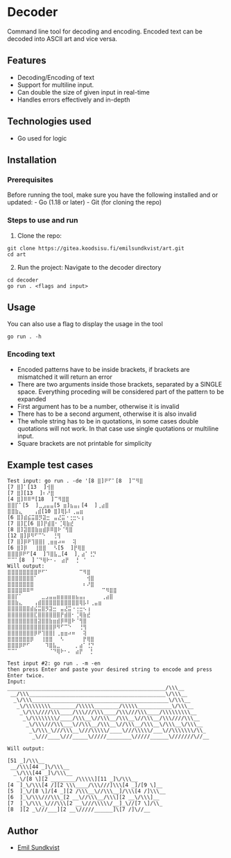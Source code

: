 # Decoder

Command line tool for decoding and encoding. Encoded text can be decoded into ASCII art and vice versa.

## Features

- Decoding/Encoding of text
- Support for multiline input.
- Can double the size of given input in real-time
- Handles errors effectively and in-depth

## Technologies used

- Go used for logic

## Installation

### Prerequisites

Before running the tool, make sure you have the following installed and or updated:
    - Go (1.18 or later)
    - Git (for cloning the repo)

### Steps to use and run

1. Clone the repo:
````
git clone https://gitea.koodsisu.fi/emilsundkvist/art.git
cd art
````
2. Run the project: Navigate to the decoder directory
````
cd decoder
go run . <flags and input>
````

## Usage

You can also use a flag to display the usage in the tool
````
go run . -h
````

### Encoding text
- Encoded patterns have to be inside brackets, if brackets are mismatched it will return an error
- There are two arguments inside those brackets, separated by a SINGLE space. Everything proceding will be considered part of the pattern to be expanded
- First argument has to be a number, otherwise it is invalid
- There has to be a second argument, otherwise it is also invalid
- The whole string has to be in quotations, in some cases double quotations will not work.
In that case use single quotations or multiline input.
- Square brackets are not printable for simplicity

## Example test cases
````
Test input: go run . -de '[8 ⣿]⠟⠋⠁[8 ⠀]⠉⠻⣿
[7 ⣿]⠁[13 ⠀]⢺⣿
[7 ⣿][13 ⠀]⠆⠜⣿
[4 ⣿]⠿⠿⠛[18 ⠀]⠉⠻⣿⣿
⣿⣿⡏⠁[5 ⠀]⣀⣠⣤⣤[5 ⣶]⣦⣤⡄[4 ⠀]⢀⣴⣿
⣿⣿⣷⣄⠀⠀⠀⢠⣾[10 ⣿]⢿⡧⠇⢀⣤⣶
[6 ⣿]⣾⣮⣭⣿⡻⣽⣒⠀⣤⣜⣭⠐⢐⣒⠢⢰
[7 ⣿]⣏[6 ⣿]⡟⣾⣿⠂⢈⢿⣷⣞
[8 ⣿]⣽⣿⣿⣷⣶⣾⡿⠿⣿⠗⠈⢻⣿
[12 ⣿]⡿⠻⠋⠉⠑⠀⠀⢘⢻
[7 ⣿]⡿⠟⢹⣿⣿⡇⢀⣶⣶⠴⠶⠀⠀⢽
[6 ⣿]⡿⠀⠀⢸⣿⣿⠀⠀⠣[5 ⠀]⡟⢿⣿
⣿⣿⣿⡿⠟⠋[4 ⠀]⠹⣿⣧⣀[4 ⠀]⡀⣴⠁⢘⡙
⠉⠉⠁[8 ⠀]⠈⠙⢿⠗⠂⠄⠀⣴⡟⠀⠀⡃ '
Will output: 
⣿⣿⣿⣿⣿⣿⣿⣿⠟⠋⠁⠀⠀⠀⠀⠀⠀⠀⠀⠉⠻⣿
⣿⣿⣿⣿⣿⣿⣿⠁⠀⠀⠀⠀⠀⠀⠀⠀⠀⠀⠀⠀⠀⢺⣿
⣿⣿⣿⣿⣿⣿⣿⠀⠀⠀⠀⠀⠀⠀⠀⠀⠀⠀⠀⠀⠆⠜⣿
⣿⣿⣿⣿⠿⠿⠛⠀⠀⠀⠀⠀⠀⠀⠀⠀⠀⠀⠀⠀⠀⠀⠀⠀⠀⠉⠻⣿⣿
⣿⣿⡏⠁⠀⠀⠀⠀⠀⣀⣠⣤⣤⣶⣶⣶⣶⣶⣦⣤⡄⠀⠀⠀⠀⢀⣴⣿
⣿⣿⣷⣄⠀⠀⠀⢠⣾⣿⣿⣿⣿⣿⣿⣿⣿⣿⣿⢿⡧⠇⢀⣤⣶
⣿⣿⣿⣿⣿⣿⣾⣮⣭⣿⡻⣽⣒⠀⣤⣜⣭⠐⢐⣒⠢⢰
⣿⣿⣿⣿⣿⣿⣿⣏⣿⣿⣿⣿⣿⣿⡟⣾⣿⠂⢈⢿⣷⣞
⣿⣿⣿⣿⣿⣿⣿⣿⣽⣿⣿⣷⣶⣾⡿⠿⣿⠗⠈⢻⣿
⣿⣿⣿⣿⣿⣿⣿⣿⣿⣿⣿⣿⡿⠻⠋⠉⠑⠀⠀⢘⢻
⣿⣿⣿⣿⣿⣿⣿⡿⠟⢹⣿⣿⡇⢀⣶⣶⠴⠶⠀⠀⢽
⣿⣿⣿⣿⣿⣿⡿⠀⠀⢸⣿⣿⠀⠀⠣⠀⠀⠀⠀⠀⡟⢿⣿
⣿⣿⣿⡿⠟⠋⠀⠀⠀⠀⠹⣿⣧⣀⠀⠀⠀⠀⡀⣴⠁⢘⡙
⠉⠉⠁⠀⠀⠀⠀⠀⠀⠀⠀⠈⠙⢿⠗⠂⠄⠀⣴⡟⠀⠀⡃
````

````
Test input #2: go run . -m -en
then press Enter and paste your desired string to encode and press Enter twice.
Input:
___________________________________________________/\\\__
 __/\\\____________________________________________\/\\\__
  _\/\\\____________________________________________\/\\\__
   _\/\\\\\\\\________/\\\\\________/\\\\\___________\/\\\__
    _\/\\\////\\\____/\\\///\\\____/\\\///\\\____/\\\\\\\\\__
     _\/\\\\\\\\/____/\\\__\//\\\__/\\\__\//\\\__/\\\////\\\__
      _\/\\\///\\\___\//\\\__/\\\__\//\\\__/\\\__\/\\\__\/\\\__
       _\/\\\_\///\\\__\///\\\\\/____\///\\\\\/___\//\\\\\\\/\\_
        _\///____\///_____\/////________\/////______\///////\//__

Will output:

[51 _]/\\\__
 __/\\\[44 _]\/\\\__
  _\/\\\[44 _]\/\\\__
   _\/[8 \][2 ________/\\\\\][11 _]\/\\\__
[4  ]_\/\\\[4 /][2 \\\____/\\\///]\\\[4 _]/[9 \]__
[5  ]_\/[8 \]/[4 _][2 /\\\__\//\\\__]/\\\[4 /]\\\__
[6  ]_\/\\\///\\\_[2 __\//\\\__/\\\][2 __\/\\\]__
[7  ]_\/\\\_\///\\\[2 __\///\\\\\/__]_\//[7 \]/\\_
[8  ][2 _\///___][2 __\/////______]\[7 /]\//__
````

## Author

- [Emil Sundkvist](https://gitea.koodsisu.fi/emilsundkvist)
